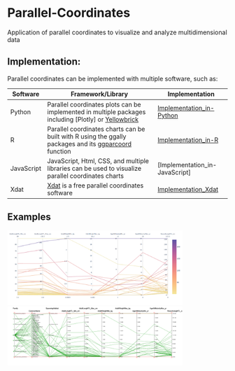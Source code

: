 # Parallel-Coordinates
Application of parallel coordinates to visualize and analyze multidimensional data 


 ## Implementation:
 Parallel coordinates can be implemented with multiple software, such as:

Software | Framework/Library | Implementation
--- | --- | ---  
Python | Parallel coordinates plots can be implemented in multiple packages including [Plotly] or [Yellowbrick] | [Implementation_in-Python]
R | Parallel coordinates charts can be built with R using the ggally packages and its [ggparcoord] function | [Implementation_in-R]
JavaScript | JavaScript, Html, CSS, and multiple libraries can be used to visualize parallel coordinates charts | [Implementation_in-JavaScript]
Xdat | [Xdat] is a free parallel coordinates software |   [Implementation_Xdat](https://github.com/randerson112358/Python/blob/master/simple_returns.py) |

[Implementation_in-Python]: https://github.com/alminagorta/Parallel-Coordinates/tree/master/Python
[Implementation_in-R]: 
[Implementation_in-JavaScript]: 
[Implementation_Xdat]: https://github.com/alminagorta/Parallel-Coordinates/tree/master/Xdat

## Examples
<img src="https://github.com/alminagorta/Parallel-Coordinates/blob/master/Python/Parallel_Plot.png" width=400/>
<img src="https://github.com/alminagorta/Parallel-Coordinates/blob/master/Xdat/fish1.png" width=400/>



 [Xdat]: https://www.xdat.org/
 [Yellowbrick]: https://www.scikit-yb.org/en/latest/api/features/pcoords.html
 [ggparcoord]: https://www.r-graph-gallery.com/parallel-plot-ggally.html
[Matlab package]: https://www.mathworks.com/help/matlab/ref/parallelplot.html


